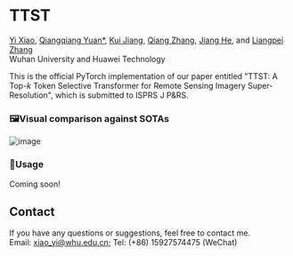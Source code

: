 # TTST
[Yi Xiao](https://xy-boy.github.io/), [Qiangqiang Yuan*](http://qqyuan.users.sgg.whu.edu.cn/), [Kui Jiang](), [Qiang Zhang](https://github.com/kuijiang94/home/blob/master/home.md), [Jiang He](), and [Liangpei Zhang](http://www.lmars.whu.edu.cn/prof_web/zhangliangpei/rs/index.html)<br>
Wuhan University and Huawei Technology 

This is the official PyTorch implementation of our paper entitled "TTST: A Top-*k* Token Selective Transformer for Remote Sensing Imagery Super-Resolution", which is submitted to ISPRS J P&RS.
### 🖼️Visual comparison against SOTAs
 ![image](dota.png)
### 🧩Usage
Coming soon!

## Contact
If you have any questions or suggestions, feel free to contact me.  
Email: xiao_yi@whu.edu.cn; Tel: (+86) 15927574475 (WeChat)

